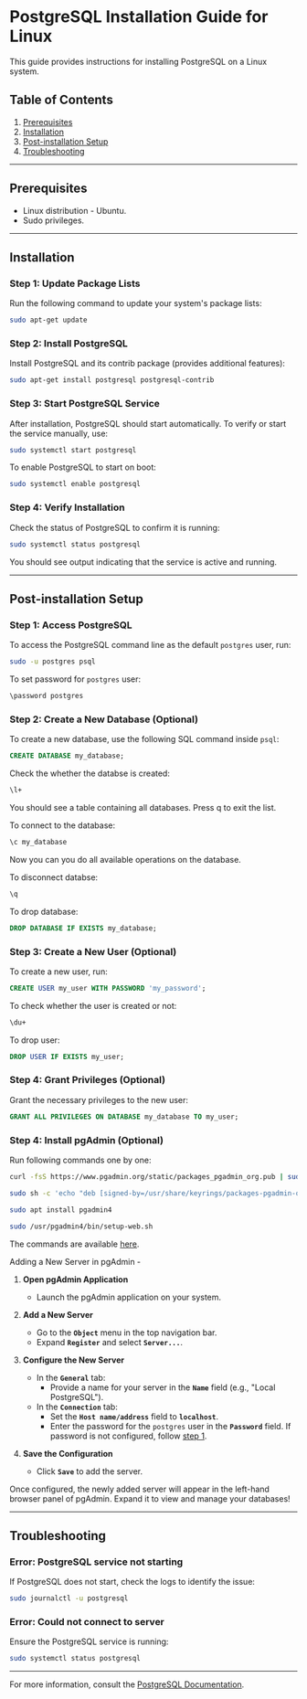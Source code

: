 
# PostgreSQL Installation Guide for Linux

This guide provides instructions for installing PostgreSQL on a Linux system.

## Table of Contents

1. [Prerequisites](#prerequisites)
2. [Installation](#installation)
3. [Post-installation Setup](#post-installation-setup)
4. [Troubleshooting](#troubleshooting)

---

## Prerequisites

- Linux distribution - Ubuntu.
- Sudo privileges.

---

## Installation

### Step 1: Update Package Lists
Run the following command to update your system's package lists:

```bash
sudo apt-get update
```

### Step 2: Install PostgreSQL
Install PostgreSQL and its contrib package (provides additional features):

```bash
sudo apt-get install postgresql postgresql-contrib
```

### Step 3: Start PostgreSQL Service
After installation, PostgreSQL should start automatically. To verify or start the service manually, use:

```bash
sudo systemctl start postgresql
```

To enable PostgreSQL to start on boot:

```bash
sudo systemctl enable postgresql
```

### Step 4: Verify Installation
Check the status of PostgreSQL to confirm it is running:

```bash
sudo systemctl status postgresql
```

You should see output indicating that the service is active and running.

---

## Post-installation Setup

### Step 1: Access PostgreSQL
To access the PostgreSQL command line as the default `postgres` user, run:

```bash
sudo -u postgres psql
```

To set password for `postgres` user:
```bash
\password postgres
```

### Step 2: Create a New Database (Optional)
To create a new database, use the following SQL command inside `psql`:

```sql
CREATE DATABASE my_database;
```

Check the whether the databse is created:

```bash
\l+
```

You should see a table containing all databases. Press q to exit the list.

To connect to the database:
```bash
\c my_database
```
Now you can you do all available operations on the database.

To disconnect databse:
```bash
\q
```

To drop database:
```sql
DROP DATABASE IF EXISTS my_database;
```

### Step 3: Create a New User (Optional)
To create a new user, run:

```sql
CREATE USER my_user WITH PASSWORD 'my_password';
```

To check whether the user is created or not:
```bash
\du+
```

To drop user:
```sql
DROP USER IF EXISTS my_user;
```

### Step 4: Grant Privileges (Optional)
Grant the necessary privileges to the new user:

```sql
GRANT ALL PRIVILEGES ON DATABASE my_database TO my_user;
```

### Step 4: Install pgAdmin (Optional)
Run following commands one by one:
```bash
curl -fsS https://www.pgadmin.org/static/packages_pgadmin_org.pub | sudo gpg --dearmor -o /usr/share/keyrings/packages-pgadmin-org.gpg
```
```bash
sudo sh -c 'echo "deb [signed-by=/usr/share/keyrings/packages-pgadmin-org.gpg] https://ftp.postgresql.org/pub/pgadmin/pgadmin4/apt/$(lsb_release -cs) pgadmin4 main" > /etc/apt/sources.list.d/pgadmin4.list && apt update'
```
```bash
sudo apt install pgadmin4
```
```bash
sudo /usr/pgadmin4/bin/setup-web.sh
```
The commands are available [here](https://www.pgadmin.org/download/pgadmin-4-apt/).  

Adding a New Server in pgAdmin -

1. **Open pgAdmin Application**
   - Launch the pgAdmin application on your system.

2. **Add a New Server**
   - Go to the **`Object`** menu in the top navigation bar.
   - Expand **`Register`** and select **`Server...`**.

3. **Configure the New Server**
   - In the **`General`** tab:
     - Provide a name for your server in the **`Name`** field (e.g., "Local PostgreSQL").
   - In the **`Connection`** tab:
     - Set the **`Host name/address`** field to **`localhost`**.
     - Enter the password for the `postgres` user in the **`Password`** field. If password is not configured, follow [step 1](#step-1-access-postgresql).

4. **Save the Configuration**
   - Click **`Save`** to add the server.

Once configured, the newly added server will appear in the left-hand browser panel of pgAdmin. Expand it to view and manage your databases!


---

## Troubleshooting

### Error: PostgreSQL service not starting
If PostgreSQL does not start, check the logs to identify the issue:

```bash
sudo journalctl -u postgresql
```

### Error: Could not connect to server
Ensure the PostgreSQL service is running:

```bash
sudo systemctl status postgresql
```

---

For more information, consult the [PostgreSQL Documentation](https://www.postgresql.org/docs/).